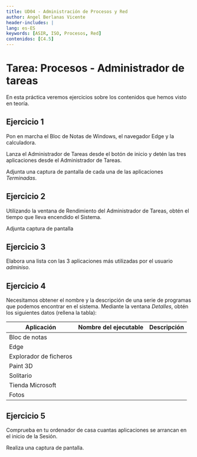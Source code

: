 ```yaml
---
title: UD04 - Administración de Procesos y Red
author: Angel Berlanas Vicente
header-includes: |
lang: es-ES
keywords: [ASIR, ISO, Procesos, Red]
contenidos: [C4.5]
---
```


# Tarea: Procesos - Administrador de tareas

En esta práctica veremos ejercicios sobre los contenidos que hemos visto en teoría.

## Ejercicio 1

Pon en marcha el Bloc de Notas de Windows, el navegador Edge y la calculadora.

Lanza el Administrador de Tareas desde el botón de inicio y detén las tres aplicaciones desde el Administrador de Tareas.

Adjunta una captura de pantalla de cada una de las aplicaciones *Terminadas*.

## Ejercicio 2

Utilizando la ventana de Rendimiento del Administrador de Tareas, obtén el tiempo que lleva encendido el Sistema.

Adjunta captura de pantalla

## Ejercicio 3

Elabora una lista con las 3 aplicaciones más utilizadas por el usuario *adminiso*.

## Ejercicio 4

Necesitamos obtener el nombre y la descripción de una serie de programas que podemos encontrar en el sistema. Mediante la ventana *Detalles*, obtén los siguientes datos (rellena la tabla):

| Aplicación              | Nombre del ejecutable | Descripción |
| ----------------------- | --------------------- | ----------- |
| Bloc de notas           |                       |             |
| Edge                    |                       |             |
| Explorador de ficheros  |                       |             |
| Paint 3D                |                       |             |
| Solitario               |                       |             |
| Tienda Microsoft        |                       |             |
| Fotos                   |                       |             |

## Ejercicio 5

Comprueba en tu ordenador de casa cuantas aplicaciones se arrancan en el inicio de la Sesión.

Realiza una captura de pantalla.

